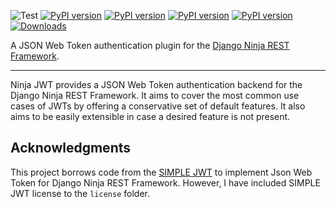 
![Test](https://github.com/eadwinCode/django-ninja-jwt/workflows/Test/badge.svg)
[![PyPI version](https://badge.fury.io/py/django-ninja-jwt.svg)](https://badge.fury.io/py/django-ninja-jwt)
[![PyPI version](https://img.shields.io/pypi/v/django-ninja-jwt.svg)](https://pypi.python.org/pypi/django-ninja-jwt)
[![PyPI version](https://img.shields.io/pypi/pyversions/django-ninja-jwt.svg)](https://pypi.python.org/pypi/django-ninja-jwt)
[![PyPI version](https://img.shields.io/pypi/djversions/django-ninja-jwt.svg)](https://pypi.python.org/pypi/django-ninja-jwt)
[![Downloads](https://static.pepy.tech/personalized-badge/django-ninja-jwt?period=month&units=international_system&left_color=black&right_color=yellow&left_text=Downloads)](https://pepy.tech/project/django-ninja-jwt)

A JSON Web Token authentication plugin for the [Django Ninja REST Framework](https://github.com/vitalik/django-ninja).

------------------------------------------------------------------------

Ninja JWT provides a JSON Web Token authentication backend for the
Django Ninja REST Framework. It aims to cover the most common use cases of
JWTs by offering a conservative set of default features. It also aims to
be easily extensible in case a desired feature is not present.

Acknowledgments
------

This project borrows code from the [SIMPLE JWT](https://github.com/jazzband/djangorestframework-simplejwt) to implement Json Web Token for Django Ninja REST Framework.
However, I have included SIMPLE JWT license to the `license` folder.


